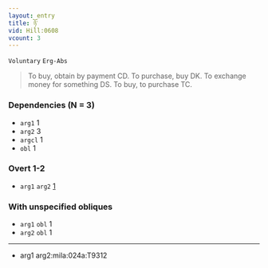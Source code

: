 ```yaml
---
layout: entry
title: ཉོ་
vid: Hill:0608
vcount: 3
---
```

`Voluntary` `Erg-Abs`
> To buy, obtain by payment CD\.
 To purchase, buy DK\.
 To exchange money for something DS\.
 To buy, to purchase TC\.

### Dependencies (N = 3)
* `arg1` 1
* `arg2` 3
* `argcl` 1
* `obl` 1


### Overt 1-2
* `arg1` `arg2` [1](#arg1-arg2)


### With unspecified obliques
* `arg1` `obl` 1
* `arg2` `obl` 1

---
* <a name='arg1-arg2'>arg1 arg2</a>:mila:024a:T9312
